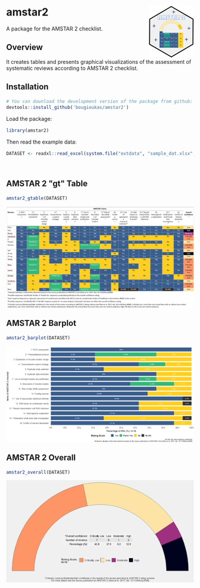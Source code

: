 # amstar2 <img src="man/figures/logo.png" align="right" height="139" />
A package for the AMSTAR 2 checklist.



## Overview
It creates tables and presents graphical visualizations of the assessment of systematic reviews according to AMSTAR 2 checklist.


## Installation

``` r
# You can download the development version of the package from github:
devtools::install_github('bougioukas/amstar2')
```

Load the package:

``` r
library(amstar2)
```


Then read the example data:

``` r
DATASET <- readxl::read_excel(system.file("extdata", "sample_dat.xlsx", package = "amstar2"))

```

<br>

## AMSTAR 2 "gt" Table

``` r
amstar2_gtable(DATASET)
```

<img src="man/figures/amstar_table.png" align="center" width="820" />


<br>


## AMSTAR 2 Barplot

``` r
amstar2_barplot(DATASET)
```

<img src="man/figures/amstar_barplot.png" align="center" width="820" />


<br>

## AMSTAR 2 Overall

``` r
amstar2_overall(DATASET)
```

<img src="man/figures/amstar_overall.png" align="center" width="820" />




